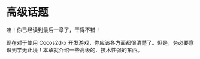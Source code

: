 # 高级话题

哇！你已经读到最后一章了，干得不错！

现在对于使用 Cocos2d-x 开发游戏，你应该各方面都很清楚了。但是，务必要意识到学无止境！本章就介绍一些高级的、技术性强的东西。

<!-- to write later -->

<!--
## Best Practice - Optimization, memory, performance, profiling

## SQLite

## Subclass Cocos2d-x classes

## Data structures (i.e Vector)

## Custom OpenGL (what to cover here? CustomCommand?)

## c++11 usage

## rendering pipeline (notes about this in the wiki)
-->

